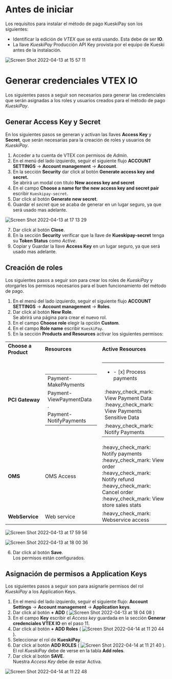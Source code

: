# Antes de iniciar
Los requisitos para instalar el método de pago KueskiPay son los siguientes:
* Identificar la edición de _VTEX_ que se está usando. Esta debe de ser **IO**.
* La llave _KueskiPay_ Producción API Key provista por el equipo de Kueski antes de la instalación.

![Screen Shot 2022-04-13 at 15 57 11](https://user-images.githubusercontent.com/101224062/163277086-ae3c6429-3c96-45fb-ade5-d10a44ac4db8.png)

# Generar credenciales VTEX IO
Los siguientes pasos a seguir son necesarios para generar las credenciales que serán asignadas a los roles y usuarios creados para el método de pago _KueskiPay_.

## Generar Access Key y Secret
En los siguientes pasos se generan y activan las llaves **Access Key** y **Secret**, que serán necesarias para la creación de roles y usuarios de _KueskiPay_. 
1. Acceder a tu cuenta de VTEX con permisos de _Admin_.
2. En el menú del lado izquierdo, seguir el siguiente flujo **ACCOUNT SETTINGS** -> **Account management** -> **Account**.
3. En la sección **Security** dar click al botón **Generate access key and secret.** <br>
Se abrirá un modal con título **New access key and secret**
4. En el campo **Choose a name for the new access key and secret pair** escribir `Kueskipay-secret`.
5. Dar click al botón **Generate new secret**.
6. Guardar el _secret_ que se acaba de generar en un lugar seguro, ya que será usado mas adelante.

![Screen Shot 2022-04-13 at 17 13 29](https://user-images.githubusercontent.com/101224062/163284670-4e8de21f-9ad1-467c-a052-649b86d0b2ec.png)

7. Dar click al botón **Close**.
8. En la sección **Security** verificar que la llave de **Kueskipay-secret** tenga su **Token Status** como _Active_.
9. Copiar y Guardar la llave **Access Key** en un lugar seguro, ya que será usado mas adelante. 

## Creación de roles
Los siguientes pasos a seguir son para crear los roles de _KueskiPay_ y otorgarles los permisos necesarios para el buen funcionamiento del método de pago.

1. En el menú del lado izquierdo, seguir el siguiente flujo **ACCOUNT SETTINGS** -> **Account management** -> **Roles**.
2. Dar click al botón **New Role**. <br>
Se abrirá una página para crear el nuevo rol. 
3. En el campo **Choose role** elegir la opción **Custom**.
4. En el campo **Role name** escribir `KueskiPay`.
5. En la sección **Products and Resources** activar los siguientes permisos:

<table>
 <tr>
  <td><b>Choose a Product</b></td>
  <td><b>Resources</b></td>
  <td><b>Active Resources</b></td>
 </tr>
 <tr>
  <td><b>PCI Gateway</b></td>
  <td>
   <table>
    <tr>
     <td>Payment-MakePAyments</td>
    </tr>
    <tr>
     <td>Payment-ViewPaymentData<br> 
     . </td>
    </tr>
    <tr>
     <td>Payment-NotifyPayments</td>
    </tr>
   </table>
  </td>
    <td>
   <table>
    <tr>
     <td><ul><li>- [x] Process payments</li></ul></td>
    </tr>
    <tr>
     <td>:heavy_check_mark: View Payment Data<br>
         :heavy_check_mark: View Payments Sensitive Data
     </td>
    </tr>
    <tr>
     <td>:heavy_check_mark: Notify Payments</td>
    </tr>
   </table>
  </td>
 </tr>
 <tr>
  <td><b>OMS</b></td>
  <td>OMS Access</td>
  <td>:heavy_check_mark: Notify payments<br>
      :heavy_check_mark: View order<br>
      :heavy_check_mark: Notify refund<br>
      :heavy_check_mark: Cancel order<br>
      :heavy_check_mark: View store sales stats</td>
 </tr>
 <tr>
  <td><b>WebService</b></td>
  <td>Web service</td>
  <td>:heavy_check_mark: Webservice access</td>
 </tr>
</table>

![Screen Shot 2022-04-13 at 17 59 56](https://user-images.githubusercontent.com/101224062/163288671-47c93d24-fb72-4411-9225-567fc766370f.png)

![Screen Shot 2022-04-13 at 18 00 36](https://user-images.githubusercontent.com/101224062/163288727-e2aaf35d-315a-4fda-aab6-0042031657bf.png)

6. Dar click al botón **Save**.<br>
Los permisos están configurados. 

## Asignación de permisos a Application Keys
Los siguientes pasos a seguir son para asignarle permisos del rol _KueskiPay_ a los Application Keys.

1. En el menú del lado izquierdo, seguir el siguiente flujo: **Account Settings** -> **Account management** -> **Application keys**.
2. Dar click al botón **+ ADD** (
![Screen Shot 2022-04-13 at 18 04 08](https://user-images.githubusercontent.com/101224062/163289027-98c15ccc-6d4d-4ce8-8695-47304d45f687.png)
)
3. En el campo **Key** escribir el _Access key_ guardada en la sección **Generar credenciales VTEX IO** en el paso 11.
4. Dar click al botón **+ ADD Roles** (
![Screen Shot 2022-04-14 at 11 20 44](https://user-images.githubusercontent.com/101224062/163440842-97871f0d-8bd3-496a-8fcb-f31a420767da.png)
).
5. Seleccionar el rol de **KueskiPay**.
6. Dar click al botón **ADD ROLES** (
![Screen Shot 2022-04-14 at 11 21 40](https://user-images.githubusercontent.com/101224062/163441008-70c62b8b-2dea-41ad-883d-9d5415192f1d.png)
). <br>
El rol _KueskiPay_ debe de verse en la tabla **Add roles**.
7. Dar click al botón **SAVE**. <br>
Nuestra _Access Key_ debe de estar Activa. 

![Screen Shot 2022-04-14 at 11 22 48](https://user-images.githubusercontent.com/101224062/163441153-5842bbde-cfa7-4581-bd61-5a5349ef08a4.png)

